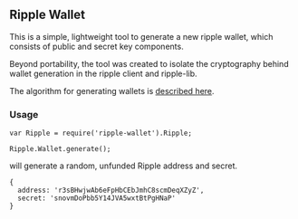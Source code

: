## Ripple Wallet

This is a simple, lightweight tool to generate a new ripple wallet,
which consists of public and secret key components.

Beyond portability, the tool was created to isolate the cryptography
behind wallet generation in the ripple client and ripple-lib.

The algorithm for generating wallets is [described here](https://ripple.com/wiki/Account_Family).

### Usage

    var Ripple = require('ripple-wallet').Ripple;
    
    Ripple.Wallet.generate();

will generate a random, unfunded Ripple address and secret.

    { 
      address: 'r3sBHwjwAb6eFpHbCEbJmhC8scmDeqXZyZ',
      secret: 'snovmDoPbb5Y14JVA5wxtBtPgHNaP' 
    }
